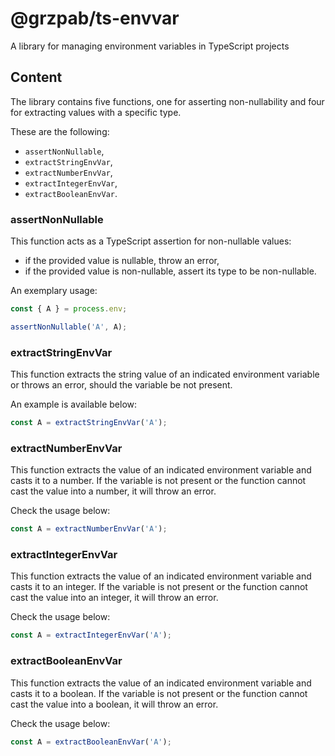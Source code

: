 # @grzpab/ts-envvar

A library for managing environment variables in TypeScript projects

## Content
The library contains five functions, one for asserting non-nullability and four 
for extracting values with a specific type.

These are the following:
* `assertNonNullable`,
* `extractStringEnvVar`, 
* `extractNumberEnvVar`, 
* `extractIntegerEnvVar`,
* `extractBooleanEnvVar`.

### assertNonNullable
This function acts as a TypeScript assertion for non-nullable values:
* if the provided value is nullable, throw an error,
* if the provided value is non-nullable, assert its type to be non-nullable.

An exemplary usage:
```typescript
const { A } = process.env;

assertNonNullable('A', A);
```

### extractStringEnvVar
This function extracts the string value of an indicated environment variable or 
throws an error, should the variable be not present.

An example is available below:
```typescript
const A = extractStringEnvVar('A');
```

### extractNumberEnvVar
This function extracts the value of an indicated environment variable and casts
it to a number. If the variable is not present or the function cannot cast the
value into a number, it will throw an error.

Check the usage below:
```typescript
const A = extractNumberEnvVar('A');
```

### extractIntegerEnvVar
This function extracts the value of an indicated environment variable and casts
it to an integer. If the variable is not present or the function cannot cast the
value into an integer, it will throw an error.

Check the usage below:
```typescript
const A = extractIntegerEnvVar('A');
```

### extractBooleanEnvVar
This function extracts the value of an indicated environment variable and casts
it to a boolean. If the variable is not present or the function cannot cast the
value into a boolean, it will throw an error.

Check the usage below:
```typescript
const A = extractBooleanEnvVar('A');
```
